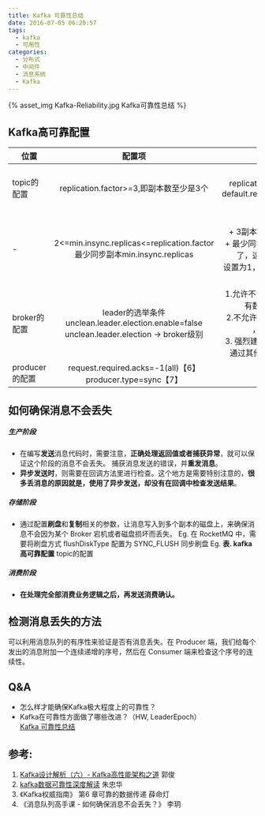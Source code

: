 ```yaml
---
title: Kafka 可靠性总结
date: 2016-07-05 06:20:57
tags:
  - kafka
  - 可用性  
categories:
  - 分布式 
  - 中间件
  - 消息系统
  - Kafka    
---
```


<p></p>
<!-- more -->

{% asset_img  Kafka-Reliability.jpg  Kafka可靠性总结 %}


## Kafka高可靠配置

位置 | 配置项| 可靠性
---|:-:|:-:
topic的配置|replication.factor>=3,即副本数至少是3个 |复制因子<br>replication.factor(topic级别) <br>default.replication.factor(broker级别)
-|2<=min.insync.replicas<=replication.factor <br> 最少同步副本min.insync.replicas| 3副本（总）<br>+ 3副本，一般最少同步2副本 <br>+ 最少同步2副本时，如2副本挂了，这时不能写，只能读.<br>设置为1，单副本挂了，就会丢数据【3】
broker的配置|leader的选举条件unclean.leader.election.enable=false <br> unclean.leader.election -> broker级别 |1.允许不同步的副本成为首领 ，有数据不可靠的风险.<br>2.不允许不同步的副本成为首领 ，降低了可用性. <br>3. 强烈建议不要开启它，还可以通过其他的方式来提升可用性
producer的配置|request.required.acks=-1(all)【6】 <br> producer.type=sync【7】|


## 如何确保消息不会丢失
##### 生产阶段 
+ 在编写**发送**消息代码时，需要注意，**正确处理返回值或者捕获异常**，就可以保证这个阶段的消息不会丢失。
捕获消息发送的错误，并**重发消息**。
+ **异步发送时**，则需要在回调方法里进行检查。这个地方是需要特别注意的，**很多丢消息的原因就是，使用了异步发送，却没有在回调中检查发送结果**。

##### 存储阶段 
+ 通过配置**刷盘**和**复制**相关的参数，让消息写入到多个副本的磁盘上，来确保消息不会因为某个 Broker 宕机或者磁盘损坏而丢失。
Eg. 在 RocketMQ 中，需要将刷盘方式 flushDiskType 配置为 SYNC_FLUSH 同步刷盘
Eg. **表. kafka高可靠配置**  topic的配置

##### 消费阶段 
+ **在处理完全部消费业务逻辑之后，再发送消费确认。**


## 检测消息丢失的方法
可以利用消息队列的有序性来验证是否有消息丢失。在 Producer 端，我们给每个发出的消息附加一个连续递增的序号，然后在 Consumer 端来检查这个序号的连续性。


## Q&A
+    怎么样才能确保Kafka极大程度上的可靠性？  
+    Kafka在可靠性方面做了哪些改进？（HW, LeaderEpoch）  
[Kafka 可靠性总结](../../../../2016/07/05/kafkaReliability/)


## 参考:
1. [Kafka设计解析（六）- Kafka高性能架构之道](http://www.jasongj.com/kafka/high_throughput/) 郭俊   
2. [kafka数据可靠性深度解读](https://blog.csdn.net/u013256816/article/details/71091774) 朱忠华
3. 《Kafka权威指南》 第6 章可靠的数据传递 薛命灯
4. 《消息队列高手课 - 如何确保消息不会丢失？》 李玥
